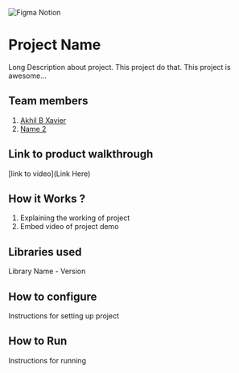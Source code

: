 ![Figma Notion](https://github.com/TH-Activities/saturday-hack-night-template/assets/64391274/85d3fbb8-aed6-4751-b051-4539df392f1a)


# Project Name
Long Description about project. This project do that. This project is awesome...
## Team members
1. [Akhil B Xavier](https://github.com/winter-x64)
2. [Name 2](https://github.com/S-A-T-07)
## Link to product walkthrough
[link to video](Link Here)
## How it Works ?
1. Explaining the working of project
2. Embed video of project demo
## Libraries used
Library Name - Version
## How to configure
Instructions for setting up project
## How to Run
Instructions for running
